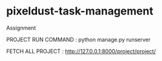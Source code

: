 # pixeldust-task-management
Assignment
 
PROJECT RUN COMMAND : python manage.py runserver 

FETCH ALL PROJECT : http://127.0.0.1:8000/project/project/

